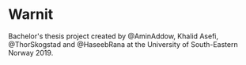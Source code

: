 # Warnit

Bachelor's thesis project created by @AminAddow, Khalid Asefi, @ThorSkogstad and @HaseebRana at the University of South-Eastern Norway 2019.

